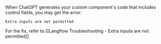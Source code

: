 When ChatGPT generates your custom component's code that includes control fields, you may get the error:
```
Extra inputs are not permitted
```

For the fix, refer to [[Langflow Troubleshooting - Extra inputs are not permitted]]